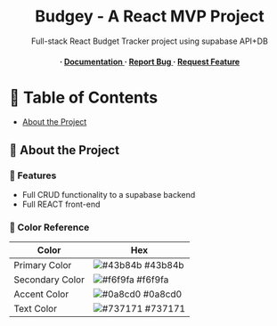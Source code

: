 <div align='center'>

<h1>Budgey - A React MVP Project</h1>
<p>Full-stack React Budget Tracker project using supabase API+DB</p>

<h4> <span> · </span> <a href="https://github.com/leaf-mane/React-MVP/blob/master/README.md"> Documentation </a> <span> · </span> <a href="https://github.com/leaf-mane/React-MVP/issues"> Report Bug </a> <span> · </span> <a href="https://github.com/leaf-mane/React-MVP/issues"> Request Feature </a> </h4>


</div>

# :notebook_with_decorative_cover: Table of Contents

- [About the Project](#star2-about-the-project)


## :star2: About the Project

### :dart: Features
- Full CRUD functionality to a supabase backend
- Full REACT front-end


### :art: Color Reference
| Color | Hex |
| --------------- | ---------------------------------------------------------------- |
| Primary Color | ![#43b84b](https://via.placeholder.com/10/43b84b?text=+) #43b84b |
| Secondary Color | ![#f6f9fa](https://via.placeholder.com/10/f6f9fa?text=+) #f6f9fa |
| Accent Color | ![#0a8cd0](https://via.placeholder.com/10/0a8cd0?text=+) #0a8cd0 |
| Text Color | ![#737171](https://via.placeholder.com/10/737171?text=+) #737171 |

